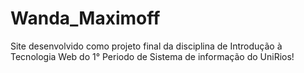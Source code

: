 # Wanda_Maximoff
Site desenvolvido como projeto final da disciplina de Introdução à Tecnologia Web do 1° Periodo de Sistema de informação do UniRios!
